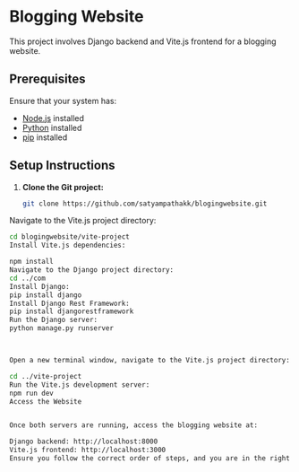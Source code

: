 # Blogging Website

This project involves Django backend and Vite.js frontend for a blogging website.

## Prerequisites

Ensure that your system has:

- [Node.js](https://nodejs.org/) installed
- [Python](https://www.python.org/) installed
- [pip](https://pip.pypa.io/) installed

## Setup Instructions

1. **Clone the Git project:**
   ``````bash
   git clone https://github.com/satyampathakk/blogingwebsite.git
Navigate to the Vite.js project directory:

```bash
cd blogingwebsite/vite-project
Install Vite.js dependencies:

npm install
Navigate to the Django project directory:
cd ../com
Install Django:
pip install django
Install Django Rest Framework:
pip install djangorestframework
Run the Django server:
python manage.py runserver



Open a new terminal window, navigate to the Vite.js project directory:

cd ../vite-project
Run the Vite.js development server:
npm run dev
Access the Website


Once both servers are running, access the blogging website at:

Django backend: http://localhost:8000
Vite.js frontend: http://localhost:3000
Ensure you follow the correct order of steps, and you are in the right directory when executing each set of commands. Also, make sure to set up your Django project and database according to the project's requirements.

